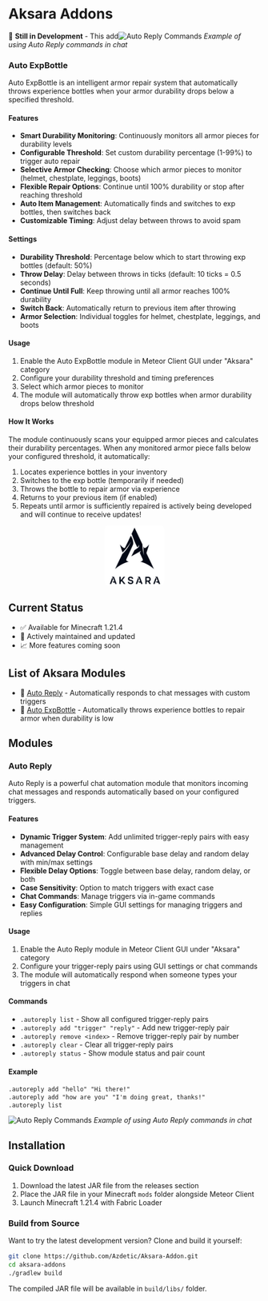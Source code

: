 # Aksara Addons

🚧 **Still in Development** - This add![Auto Reply Commands](images/command-examples.png)
_Example of using Auto Reply commands in chat_

### Auto ExpBottle

Auto ExpBottle is an intelligent armor repair system that automatically throws experience bottles when your armor durability drops below a specified threshold.

#### Features

-   **Smart Durability Monitoring**: Continuously monitors all armor pieces for durability levels
-   **Configurable Threshold**: Set custom durability percentage (1-99%) to trigger auto repair
-   **Selective Armor Checking**: Choose which armor pieces to monitor (helmet, chestplate, leggings, boots)
-   **Flexible Repair Options**: Continue until 100% durability or stop after reaching threshold
-   **Auto Item Management**: Automatically finds and switches to exp bottles, then switches back
-   **Customizable Timing**: Adjust delay between throws to avoid spam

#### Settings

-   **Durability Threshold**: Percentage below which to start throwing exp bottles (default: 50%)
-   **Throw Delay**: Delay between throws in ticks (default: 10 ticks = 0.5 seconds)
-   **Continue Until Full**: Keep throwing until all armor reaches 100% durability
-   **Switch Back**: Automatically return to previous item after throwing
-   **Armor Selection**: Individual toggles for helmet, chestplate, leggings, and boots

#### Usage

1. Enable the Auto ExpBottle module in Meteor Client GUI under "Aksara" category
2. Configure your durability threshold and timing preferences
3. Select which armor pieces to monitor
4. The module will automatically throw exp bottles when armor durability drops below threshold

#### How It Works

The module continuously scans your equipped armor pieces and calculates their durability percentages. When any monitored armor piece falls below your configured threshold, it automatically:

1. Locates experience bottles in your inventory
2. Switches to the exp bottle (temporarily if needed)
3. Throws the bottle to repair armor via experience
4. Returns to your previous item (if enabled)
5. Repeats until armor is sufficiently repaired is actively being developed and will continue to receive updates!

<p align="center">
    <img src="src/main/resources/assets/template/icon.png" alt="Aksara Addons GUI" width="120" style="max-width:120px; border-radius:8px;" />
    <br />
</p>

## Current Status

-   ✅ Available for Minecraft 1.21.4
-   🔄 Actively maintained and updated
-   📈 More features coming soon

## List of Aksara Modules

-   🤖 [Auto Reply](#auto-reply) - Automatically responds to chat messages with custom triggers
-   🧪 [Auto ExpBottle](#auto-expbottle) - Automatically throws experience bottles to repair armor when durability is low

## Modules

### Auto Reply

Auto Reply is a powerful chat automation module that monitors incoming chat messages and responds automatically based on your configured triggers.

#### Features

-   **Dynamic Trigger System**: Add unlimited trigger-reply pairs with easy management
-   **Advanced Delay Control**: Configurable base delay and random delay with min/max settings
-   **Flexible Delay Options**: Toggle between base delay, random delay, or both
-   **Case Sensitivity**: Option to match triggers with exact case
-   **Chat Commands**: Manage triggers via in-game commands
-   **Easy Configuration**: Simple GUI settings for managing triggers and replies

#### Usage

1. Enable the Auto Reply module in Meteor Client GUI under "Aksara" category
2. Configure your trigger-reply pairs using GUI settings or chat commands
3. The module will automatically respond when someone types your triggers in chat

#### Commands

-   `.autoreply list` - Show all configured trigger-reply pairs
-   `.autoreply add "trigger" "reply"` - Add new trigger-reply pair
-   `.autoreply remove <index>` - Remove trigger-reply pair by number
-   `.autoreply clear` - Clear all trigger-reply pairs
-   `.autoreply status` - Show module status and pair count

#### Example

```
.autoreply add "hello" "Hi there!"
.autoreply add "how are you" "I'm doing great, thanks!"
.autoreply list
```

![Auto Reply Commands](images/command-examples.png)
_Example of using Auto Reply commands in chat_

## Installation

### Quick Download

1. Download the latest JAR file from the releases section
2. Place the JAR file in your Minecraft `mods` folder alongside Meteor Client
3. Launch Minecraft 1.21.4 with Fabric Loader

### Build from Source

Want to try the latest development version? Clone and build it yourself:

```bash
git clone https://github.com/Azdetic/Aksara-Addon.git
cd aksara-addons
./gradlew build
```

The compiled JAR file will be available in `build/libs/` folder.
